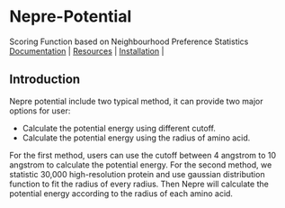# Nepre-Potential
Scoring Function based on Neighbourhood Preference Statistics  
[Documentation](https://xgboost.readthedocs.org) |
[Resources](demo/README.md) |
[Installation](https://xgboost.readthedocs.org/en/latest/build.html) |


Introduction
-----------
Nepre potential include two typical method, it can provide two major options for user:
* Calculate the potential energy using different cutoff.
* Calculate the potential energy using the radius of amino acid. 

For the first method, users can use the cutoff between 4 angstrom to 10 angstrom to calculate the potential energy.
For the second method, we statistic 30,000 high-resolution protein and use gaussian distribution function to fit the radius
of every radius. Then Nepre will calculate the potential energy according to the radius of each amino acid.
